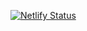 [![Netlify Status](https://api.netlify.com/api/v1/badges/175045f7-b977-4fc9-9d46-349184eeb3f0/deploy-status)](https://app.netlify.com/sites/demigod122111/deploys)
